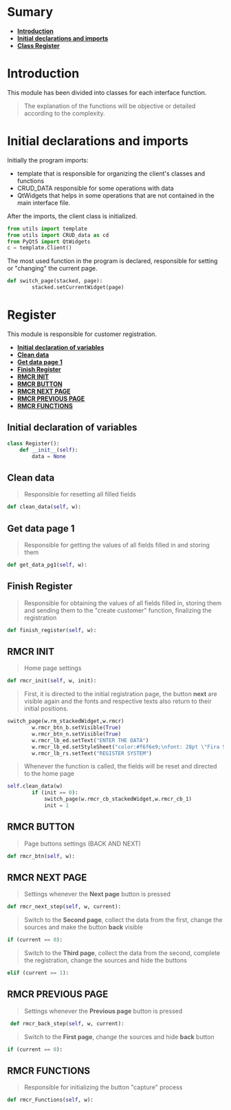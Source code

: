# Sumary
- **[Introduction](#introduction)**
- **[Initial declarations and imports](#initial-declarations-and-imports)**
- **[Class Register](#register)**


# Introduction
This module has been divided into classes for each interface function.
> The explanation of the functions will be objective or detailed according to the complexity.

# Initial declarations and imports
Initially the program imports: 
- template that is responsible for organizing the client's classes and functions 
- CRUD_DATA responsible for some operations with data 
- QtWidgets that helps in some operations that are not contained in the main interface file.

After the imports, the client class is initialized.
```python
from utils import template
from utils import CRUD_data as cd
from PyQt5 import QtWidgets
c = template.Client()
```
The most used function in the program is declared, responsible for setting or "changing" the current page.
```python
def switch_page(stacked, page):
        stacked.setCurrentWidget(page)
```

# Register
This module is responsible for customer registration.
- **[Initial declaration of variables](#initial-declaration-of-variables)**
- **[Clean data](#clean-data)**
- **[Get data page 1](#get-data-page-1)**
- **[Finish Register](#finish-register)**
- **[RMCR INIT](#rmcr-init)**
- **[RMCR BUTTON](#rmcr-button)**
- **[RMCR NEXT PAGE](#rmcr-next-page)**
- **[RMCR PREVIOUS PAGE](#rmcr-previous-page)**
- **[RMCR FUNCTIONS](#rmcr-functions)**
## Initial declaration of variables
```python
class Register():
    def __init__(self):
        data = None
```

## Clean data
> Responsible for resetting all filled fields
```python
def clean_data(self, w):
```
## Get data page 1
> Responsible for getting the values of all fields filled in and storing them
```python
def get_data_pg1(self, w):
```
## Finish Register
> Responsible for obtaining the values ​​of all fields filled in, storing them and sending them to the "create customer" function, finalizing the registration
```python
def finish_register(self, w):
```
## RMCR INIT
> Home page settings
```python
def rmcr_init(self, w, init):
```
> First, it is directed to the initial registration page, the button **next** are visible again and the fonts and respective texts also return to their initial positions.
```python
switch_page(w.rm_stackedWidget,w.rmcr)
        w.rmcr_btn_b.setVisible(True)
        w.rmcr_btn_n.setVisible(True)
        w.rmcr_lb_ed.setText("ENTER THE DATA")
        w.rmcr_lb_ed.setStyleSheet("color:#f6f6e9;\nfont: 28pt \"Fira Sans\";\n")
        w.rmcr_lb_rs.setText("REGISTER SYSTEM")
```
> Whenever the function is called, the fields will be reset and directed to the home page

```python
self.clean_data(w)
        if (init == 0):
            switch_page(w.rmcr_cb_stackedWidget,w.rmcr_cb_1)
            init = 1
```

## RMCR BUTTON 
> Page buttons settings (BACK AND NEXT)
```python
def rmcr_btn(self, w):
```
## RMCR NEXT PAGE
> Settings whenever the **Next page** button is pressed
```python
def rmcr_next_step(self, w, current):
```
> Switch to the **Second page**, collect the data from the first, change the sources and make the button **back** visible
```python
if (current == 0):
```
> Switch to the **Third page**, collect the data from the second, complete the registration, change the sources and hide the buttons
```python
elif (current == 1):
```
## RMCR PREVIOUS PAGE
> Settings whenever the **Previous page** button is pressed
```python
 def rmcr_back_step(self, w, current):
```
> Switch to the **First page**, change the sources and hide **back** button
```python
if (current == 0):
```
## RMCR FUNCTIONS
> Responsible for initializing the button "capture" process
```python
def rmcr_Functions(self, w):
```
